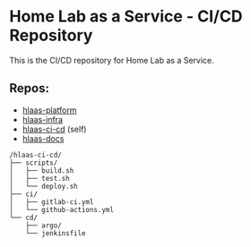 # Home Lab as a Service - CI/CD Repository
This is the CI/CD repository for Home Lab as a Service.

## Repos:
- [hlaas-platform](https://github.com/cdaprod/hlaas-platform)
- [hlaas-infra](https://github.com/cdaprod/hlaas-infra)
- [hlaas-ci-cd](https://github.com/cdaprod/hlaas-ci-cd) (self)
- [hlaas-docs](https://github.com/cdaprod/hlaas-docs)

```
/hlaas-ci-cd/
├── scripts/
│   ├── build.sh
│   ├── test.sh
│   └── deploy.sh
├── ci/
│   ├── gitlab-ci.yml
│   └── github-actions.yml
└── cd/
    ├── argo/
    └── jenkinsfile
``` 